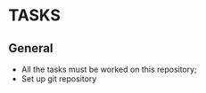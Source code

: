 <!-- # TASKS

## General

-   All the tasks must be worked on this repository;
-   Set up git repository
-   Additional packages must be asked permission first before installed and
    used;
-   The project structure defined in `README.md` must be respected;
-   The file naming and structure defined in `README.md` must be respected;
-   Always use Tailwind classes;
    -   If the value/color is repeated multiple times it should be added to the
        TailwindCSS theme;
-   The project must be done in TypeScript.

## PanoroCRM Login

-   The design can be found [here](https://www.figma.com/file/rD9S6QJOrCS5o4pPtfoLHi/CRM---NOU?node-id=199%3A701);
-   Checking on client-side and show error if the password is less than
    `src/data/MinimumPasswordLength.ts` characteres;
-   Handle errors from the server;
-   See `user_flow_diagram.svg` for the user flow;
-   The **Register page** should be created as a single page holding all the
    data and each section be created as components and lazy loaded;
-   The phone inputs should be done using `react-phone-input-2`;
-   The data for the `accountType` represented by the select "Tip persoana" from
    the screen "Sign up" can be found `src/data/AccountType.ts`;
-   The data for the `businessActivity` represented by the select "Obiect de
    activitate" from the screen "Details" can be found
    `src/data/BusinessActivity.ts`;
-   The data for the `employees` represented by the select "Angajati" from the
    screen "Details" can be found `src/data/EmployeesSelect.ts`;
-   If the `accountType` is `AccountType.PERSON` then the register step
    represented by the screen "Details" is skipped and shown directly the "Module
    disponibile" screen;
-   The localization strings for `accountType`, `businessActivity`, `employees`
    can be found in the `localization/ro` directory;

## API

### Login

**Path**: `/api/users/login`  
**Method**: `POST`  
**Content-Type**: `application/json`  
**Params**:

-   `username` : string - the name of the user
-   `password` : string - the password of the user

**Returns**:

-   `200`, `true` - login with success
-   `400`, `error message` - failed to login

Request for login to the CRM.  
For testing the only result will return `200` is for:

-   username: `user@mail.com`;
-   password: `123456`.

### Register

**Path**: `/api/users/register`  
**Method**: `POST`  
**Content-Type**: `application/json`  
**Params**:

-   `username` : string - the name of the new user;
-   `password` : string - the password of the new user;
-   `email`: string - the email of the new user;
-   `modules`: string[] - the modules the user selected;
-   `accountType`: number - the type of account;
-   `[businessActivity]`: number - the business activity; required if the
    `accountType` is `AccountType.BUSINESS`;
-   `[businessName]`: string - the business name; required if the `accountType`
    is `AccountType.BUSINESS`;
-   `[businessPhoneNumber]`: string - the business phone number; required if the
    `accountType` is `AccountType.BUSINESS`;

**Returns**:

-   `200`, `true` - registered with success;
-   `400`, `{ field: string; error: string }` - failed to register; returning
    an object where parameter `field` is the field that failed and `error` is
    the error message.

Request for registering to the CRM.

### Recover password

**Path**: `/api/users/recover_password`  
**Method**: `POST`  
**Content-Type**: `application/json`  
**Params**:

-   `email` : string - the email for recovering the password

**Returns**:

-   `200`, `true`

Request for recovering the password of an user.

### Get modules

**Path**: `/api/modules`  
**Method**: `GET`  
**Content-Type**: `application/json`  
**Params**: nothing  
**Returns**:

-   `200`, `{ id: string; icon: string, color: string, name: string, description: string }[]` -
    login with success

Request for getting the modules. The `id` is the string that will must be sent
to the register request in the `modules` array. The `icon` is the path to the
SVG image of the module. The `color` is the color for the SVG. The `name`
and `description` are the text for the title and description for the module. -->


# TASKS

## General

-   All the tasks must be worked on this repository;
-   Set up git repository